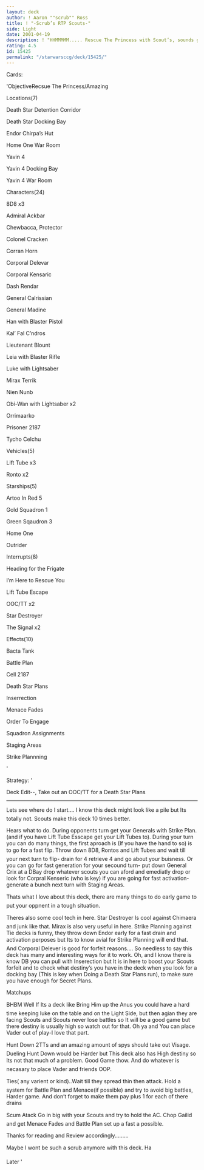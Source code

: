```yaml
---
layout: deck
author: ! Aaron ""scrub"" Ross
title: ! "-Scrub’s RTP Scouts-"
side: Light
date: 2001-04-19
description: ! "HHMMMMM..... Rescue The Princess with Scout’s, sounds good to me"
rating: 4.5
id: 15425
permalink: "/starwarsccg/deck/15425/"
---
```

Cards: 

'ObjectiveRecsue The Princess/Amazing


Locations(7)

Death Star Detention Corridor

Death Star Docking Bay

Endor Chirpa’s Hut

Home One War Room

Yavin 4

Yavin 4 Docking Bay

Yavin 4 War Room


Characters(24)

8D8 x3

Admiral Ackbar

Chewbacca, Protector

Colonel Cracken

Corran Horn

Corporal Delevar

Corporal Kensaric

Dash Rendar

General Calrissian

General Madine

Han with Blaster Pistol

Kal’ Fal C’ndros

Lieutenant Blount

Leia with Blaster Rifle

Luke with Lightsaber

Mirax Terrik

Nien Nunb

Obi-Wan with Lightsaber x2

Orrimaarko

Prisoner 2187

Tycho Celchu


Vehicles(5)

Lift Tube x3

Ronto x2


Starships(5)

Artoo In Red 5

Gold Squadron 1

Green Sqaudron 3

Home One

Outrider


Interrupts(8)

Heading for the Frigate

I’m Here to Rescue You

Lift Tube Escape

OOC/TT x2

Star Destroyer

The Signal x2


Effects(10)

Bacta Tank

Battle Plan

Cell 2187

Death Star Plans

Inserrection

Menace Fades

Order To Engage

Squadron Assignments

Staging Areas

Strike Plannning


'

Strategy: '

Deck Edit--, Take out an OOC/TT for a Death Star Plans       

------------------------------------------------------


Lets see where do I start.... I know this deck might look like a pile but Its totally not. Scouts make this deck 10 times better.


Hears what to do. During opponents turn get your Generals with Strike Plan. (and if you have Lift Tube Esscape get your Lift Tubes to). During your turn you can do many things, the first aproach is (If you have the hand to so) is to go for a fast flip. Throw down 8D8, Rontos and Lift Tubes and wait till your next turn to flip- drain for 4 retrieve 4 and go about your buisness. Or you can go for fast generation for your secound turn- put down General Crix at a DBay drop whatever scouts you can aford and emediatly drop or look for Corpral Kenseric (who is key) if you are going for fast activation-generate a bunch next turn with Staging Areas.


Thats what I love about this deck, there are many things to do early game to put your oppnent in a tough situation.


Theres also some cool tech in here. Star Destroyer Is cool against Chimaera and junk like that. Mirax is also very useful in here. Strike Planning against Tie decks is funny, they throw down Endor early for a fast drain and activation perposes but Its to know avial for Strike Planning will end that. And Corporal Delever is good for forfeit reasons.... So needless to say this deck has many and interesting ways for it to work. Oh, and I know there is know DB you can pull with Inserection but It is in here to boost your Scouts forfeit and to check what destiny’s you have in the deck when you look for a docking bay (This is key when Doing a Death Star Plans run), to make sure you have enough for Secret Plans.



Matchups


BHBM Well If Its a deck like Bring Him up the Anus you could have a hard time keeping luke on the table and on the Light Side, but then agian they are facing Scouts and Scouts never lose battles so It will be a good game but there destiny is usually high so watch out for that. Oh ya and You can place Vader out of play-I love that part.


Hunt Down 2TTs  and an amazing amount of spys should take out Visage. Dueling Hunt Down would be  Harder but This deck also has High destiny so Its not that much of a problem. Good Game thow. And do whatever is necasary to place Vader and friends OOP.


Ties( any varient or kind)..Wait till they spread thin then attack. Hold a system for Battle Plan and Menace(if possible) and try to avoid big battles, Harder game. And don’t forget to make them pay plus 1 for each of there drains


Scum Atack Go in big with your Scouts and try to hold the AC. Chop Gailid and get Menace Fades and Battle Plan set up a fast a possible.



Thanks for reading and Review accordingly.........

Maybe I wont be such a scrub anymore with this deck. Ha


Later  '
